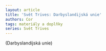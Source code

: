 ```yaml
---
layout: article
title: 'Svět Trives: Darbyslandijská unie'
authors: Cor
tags: materiály a doplňky
series: Svět Trives
---
```


(Darbyslandijská unie)